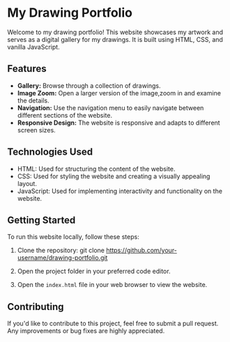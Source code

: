 # My Drawing Portfolio

Welcome to my drawing portfolio! This website showcases my artwork and serves as a digital gallery for my drawings. It is built using HTML, CSS, and vanilla JavaScript.

## Features

- **Gallery:** Browse through a collection of drawings.
- **Image Zoom:** Open a larger version of the image,zoom in and examine the details.
- **Navigation:** Use the navigation menu to easily navigate between different sections of the website.
- **Responsive Design:** The website is responsive and adapts to different screen sizes.

## Technologies Used

- HTML: Used for structuring the content of the website.
- CSS: Used for styling the website and creating a visually appealing layout.
- JavaScript: Used for implementing interactivity and functionality on the website.

## Getting Started

To run this website locally, follow these steps:

1. Clone the repository:
git clone https://github.com/your-username/drawing-portfolio.git

2. Open the project folder in your preferred code editor.

3. Open the `index.html` file in your web browser to view the website.

## Contributing

If you'd like to contribute to this project, feel free to submit a pull request. Any improvements or bug fixes are highly appreciated.

